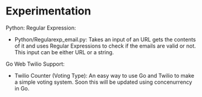 Experimentation
=================

Python: 
Regular Expression:
- Python/Regularexp_email.py:
    Takes an input of an URL gets the contents of it and uses Regular Expressions to check if the emails are valid or not. This input can be either URL or a string. 

Go
Web Twilio Support:
- Twilio Counter (Voting Type):
    An easy way to use Go and Twilio to make a simple voting system. Soon this will be updated using concenurrency in Go.
